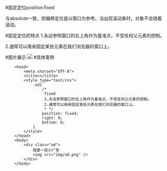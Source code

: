 #固定定位position:fixed

与absolute一致，但偏移定位是以窗口为参考。当出现滚动条时，对象不会随着滚动。

#固定定位的特点
1.永远参照窗口的左上角作为基准点，不受任何父元素的控制。
	
2.通常可以用来固定某些元素在我们浏览器的窗口上。

#图片展示
<img src="../../media/fixed.png" />
#具体案例
```
	<head>
		<meta charset="UTF-8">
		<title></title>
		<style type="text/css">
			.ad{
				/*
				 fixed
				 1.永远参照窗口的左上角作为基准点，不受任何父元素的控制。
				 2.通常可以用来固定某些元素在我们浏览器的窗口上。
				 * */
				position: fixed;
				right: 0;
				bottom: 0;
			}
		</style>
	</head>
	<body>
		<div class="ad">
			我是一张小广告
			<img src="img/ad.png" />
		</div>
	</body>
```